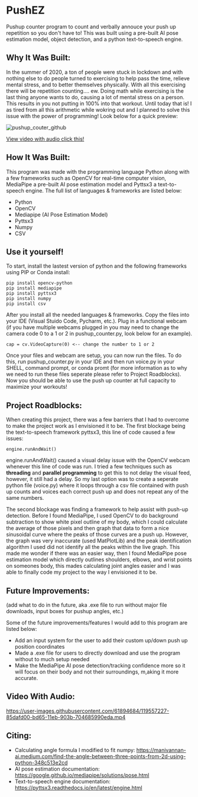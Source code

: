 # PushEZ
Pushup counter program to count and verbally annouce your push up repetition so you don't have to! This was built using a pre-built AI pose estimation model, object detection, and a python text-to-speech engine.

## Why It Was Built:

In the summer of 2020, a ton of people were stuck in lockdown and with nothing else to do people turned to exercising to help pass the time, relieve mental stress, and to better themselves physically. With all this exercising there will be repetition counting.... ew. Doing math while exercising is the last thing anyone wants to do, causing a lot of mental stress on a person. This results in you not putting in 100% into that workout. Until today that is! I as tired from all this arithmetic while wokring out and I planned to solve this issue with the power of programming! Look below for a quick preview:

![pushup_couter_github](https://user-images.githubusercontent.com/61894684/119556774-05b49780-bd65-11eb-99cb-c8818a47e912.gif)

[View video with audio click this!](#video-with-audio)

## How It Was Built:

This program was made with the programming language Python along with a few frameworks such as OpenCV for real-time computer vision, MediaPipe a pre-built AI pose estimation model and Pyttsx3 a text-to-speech engine. The full list of languages & frameworks are listed below:

* Python
* OpenCV
* Mediapipe (AI Pose Estimation Model)
* Pyttsx3
* Numpy
* CSV

## Use it yourself!

To start, install the lastest version of python and the following frameworks using PIP or Conda install:

```
pip install opencv-python
pip install mediapipe
pip install pyttsx3
pip install numpy
pip install csv          
```

After you install all the needed languages & frameworks. Copy the files into your IDE (Visual Stuido Code, Pycharm, etc.). Plug in a functional webcam (if you have multiple webcams plugged in you may need to change the camera code 0 to a 1 or 2 in pushup_counter.py, look below for an example).

```
cap = cv.VideoCapture(0) <-- change the number to 1 or 2 
```
Once your files and webcam are setup, you can now run the files. To do this, run pushup_counter.py in your IDE and then run voice.py in your SHELL, command prompt, or conda promt (for more information as to why we need to run these files seperate please refer to Project Roadblocks). Now you should be able to use the push up counter at full capacity to maximize your workouts!

## Project Roadblocks:
When creating this project, there was a few barriers that I had to overcome to make the project work as I envisioned it to be. The first blockage being the text-to-speech framework pyttsx3, this line of code caused a few issues: 
```
engine.runAndWait()
```

engine.runAndWait() caused a visual delay issue with the OpenCV webcam whenever this line of code was run. I tried a few techniques such as **threading** and **parallel programming** to get this to not delay the visual feed, however, it still had a delay. So my last option was to create a seperate python file (voice.py) where it loops through a csv file contained with push up counts and voices each correct push up and does not repeat any of the same numbers.

The second blockage was finding a framework to help assist with push-up detection. Before I found MediaPipe, I used OpenCV to do background subtraction to show white pixel outline of my body, which I could calculate the average of those pixels and then graph that data to form a nice sinusoidal curve where the peaks of those curves are a push up. However, the graph was very inaccurate (used MatPlotLib) and the peak identification algorithm I used did not identify all the peaks within the live graph. This made me wonder if there was an easier way, then I found MediaPipe pose estimation model which directly outlines shoulders, elbows, and wrist points on someones body, this mades calculating joint angles easier and I was able to finally code my project to the way I envisioned it to be.

## Future Improvements:
(add what to do in the future, aka .exe file to run without major file downloads, input boxes for pushup angles, etc.)

Some of the future improvements/features I would add to this program are listed below:
* Add an input system for the user to add their custom up/down push up position coordinates
* Made a .exe file for users to directly download and use the program without to much setup needed
* Make the MediaPipe AI pose detection/tracking confidence more so it will focus on their body and not their surroundings, m,aking it more accurate.  

## Video With Audio:
https://user-images.githubusercontent.com/61894684/119557227-85dafd00-bd65-11eb-903b-704685990eda.mp4

## Citing:
* Calculating angle formula I modified to fit numpy: https://manivannan-ai.medium.com/find-the-angle-between-three-points-from-2d-using-python-348c513e2cd
* AI pose estimation documentation: https://google.github.io/mediapipe/solutions/pose.html
* Text-to-speech engine documentation: https://pyttsx3.readthedocs.io/en/latest/engine.html

